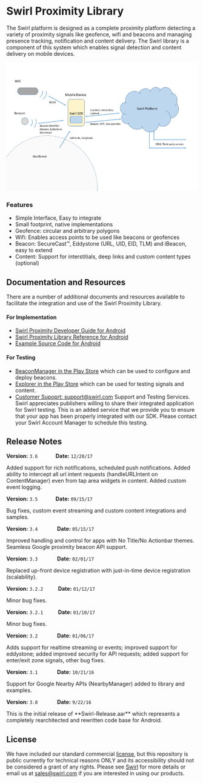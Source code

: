 # Swirl Proximity Library
The Swirl platform is designed as a complete proximity platform detecting a variety of proximity signals like geofence, wifi and beacons and managing presence tracking, notification and content delivery.  The Swirl library is a component of this system which enables signal detection and content delivery on mobile devices.

![](./docs/images/sdk3-overview.png)

### Features
* Simple Interface, Easy to integrate
* Small footprint, native implementations
* Geofence: circular and arbitrary polygons
* Wifi: Enables access points to be used like beacons or geofences
* Beacon: SecureCast™, Eddystone (URL, UID, EID, TLM) and iBeacon, easy to extend
* Content: Support for interstitials, deep links and custom content types (optional)

## Documentation and Resources
There are a number of additional documents and resources available to facilitate the integration and use of the Swirl Proximity Library.

#### For Implementation
* [Swirl Proximity Developer Guide for Android](./docs/swirl-developer-guide-android.md)
* [Swirl Proximity Library Reference for Android](https://swirlnetworks.github.io/swirl-sdk-android/docs/reference-guide/index.html)
* [Example Source Code for Android](./examples/)

#### For Testing
* [BeaconManager in the Play Store](https://play.google.com/store/apps/details?id=com.swirl.configurator) which can be used to configure and deploy beacons.
* [Explorer in the Play Store](https://play.google.com/store/apps/details?id=com.swirl.demo) which can be used for testing signals and content.
* [Customer Supoprt: support@swirl.com](mailto:support@swirl.com) 
  Support and Testing Services. Swirl appreciates publishers willing to share their integrated application for Swirl testing. This is an added service that we provide you to ensure that your app has been properly integrated with our SDK. Please contact your Swirl Account Manager to schedule this testing.

## Release Notes
**Version:** `3.6`&nbsp;&nbsp;&nbsp;&nbsp;&nbsp;&nbsp;&nbsp;&nbsp;&nbsp;&nbsp;&nbsp;&nbsp;**Date:** `12/20/17`
<p>
Added support for rich notifications, scheduled push notifications.  Added ability to intercept all url intent requests  
(handleURLIntent on ContentManager) even from tap area widgets in content.  Added custom event logging. 

**Version:** `3.5`&nbsp;&nbsp;&nbsp;&nbsp;&nbsp;&nbsp;&nbsp;&nbsp;&nbsp;&nbsp;&nbsp;&nbsp;**Date:** `09/15/17`
<p>
Bug fixes, custom event streaming and custom content integrations and samples.

**Version:** `3.4` &nbsp;&nbsp;&nbsp;&nbsp;&nbsp;&nbsp;&nbsp;&nbsp;&nbsp;&nbsp;&nbsp;&nbsp;**Date:** `05/15/17`
<p>
Improved handling and control for apps with No Title/No Actionbar themes.  Seamless Google proximity beacon API support.

**Version:** `3.3` &nbsp;&nbsp;&nbsp;&nbsp;&nbsp;&nbsp;&nbsp;&nbsp;&nbsp;&nbsp;&nbsp;&nbsp;**Date:** `02/01/17`
<p>
Replaced up-front device registration with just-in-time device registration (scalability).

**Version:** `3.2.2` &nbsp;&nbsp;&nbsp;&nbsp;&nbsp;&nbsp;&nbsp;&nbsp;&nbsp;**Date:** `01/12/17`
<p>
Minor bug fixes.

**Version:** `3.2.1` &nbsp;&nbsp;&nbsp;&nbsp;&nbsp;&nbsp;&nbsp;&nbsp;&nbsp;**Date:** `01/10/17`
<p>
Minor bug fixes.

**Version:** `3.2` &nbsp;&nbsp;&nbsp;&nbsp;&nbsp;&nbsp;&nbsp;&nbsp;&nbsp;&nbsp;&nbsp;&nbsp;**Date:** `01/06/17`
<p>
Adds support for realtime streaming or events; improved support for eddystone; added improved security for API requests; added support for enter/exit zone signals, other bug fixes.  

**Version:** `3.1` &nbsp;&nbsp;&nbsp;&nbsp;&nbsp;&nbsp;&nbsp;&nbsp;&nbsp;&nbsp;&nbsp;&nbsp;**Date:** `10/21/16`
<p>
Support for Google Nearby APIs (NearbyManager) added to library and examples.

**Version:** `3.0` &nbsp;&nbsp;&nbsp;&nbsp;&nbsp;&nbsp;&nbsp;&nbsp;&nbsp;&nbsp;&nbsp;&nbsp;**Date:** `9/22/16`
<p>
This is the initial release of **Swirl-Release.aar** which represents a completely rearchitected and rewritten code base for Android.

## License
We have included our standard commercial [license](LICENSE.md), but this repository is public currently for technical reasons ONLY and its accessibility should not be considered a grant of any rights.  Please see [Swirl](https://www.swirl.com) for more details or email us at [sales@swirl.com](mailto:sales@swirl.com) if you are interested in using our products.

